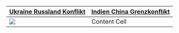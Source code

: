  [Ukraine Russland Konflikt](https://schnecke325.github.io/rayan,html) | [Indien China Grenzkonflikt](https://schnecke325.github.io/arman.html)
------------- | -------------
[![](https://schnecke325.github.io/URU.jpg)](https://schnecke325.github.io/URU.jpg)  | Content Cell
